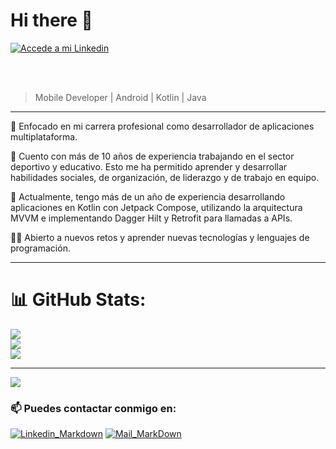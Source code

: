 # Hi there 👋

<a href="https://www.linkedin.com/in/marcsogas/" target="_blank">
  <img src="https://user-images.githubusercontent.com/64713703/197486319-006af1bb-5544-4ac9-bdfa-a46fd8bae53d.png" alt="Accede a mi Linkedin">
</a>

<br></br>

> Mobile Developer | Android | Kotlin | Java

-----------------------

🎯 Enfocado en mi carrera profesional como desarrollador de aplicaciones multiplataforma.

🌱 Cuento con más de 10 años de experiencia trabajando en el sector deportivo y educativo. Esto me ha permitido aprender y desarrollar habilidades sociales, de organización, de liderazgo y de trabajo en equipo.

📱 Actualmente, tengo más de un año de experiencia desarrollando aplicaciones en Kotlin con Jetpack Compose, utilizando la arquitectura MVVM e implementando Dagger Hilt y Retrofit para llamadas a APIs.

👨‍💻 Abierto a nuevos retos y aprender nuevas tecnologías y lenguajes de programación.

----------------------

# 📊 GitHub Stats:

![](https://github-readme-stats.vercel.app/api?username=marcsedev&theme=dark&hide_border=false&include_all_commits=true&count_private=true)<br/>
![](https://github-readme-streak-stats.herokuapp.com/?user=marcsedev&theme=dark&hide_border=false)<br/>
![](https://github-readme-stats.vercel.app/api/top-langs/?username=marcsedev&theme=dark&hide_border=false&include_all_commits=true&count_private=true&layout=compact)

-------------

[![](https://visitcount.itsvg.in/api?id=marcsedev&icon=0&color=0)](https://visitcount.itsvg.in)

### 📫 Puedes contactar conmigo en:

[ ![Linkedin_Markdown](https://user-images.githubusercontent.com/64713703/198848100-8f24821a-a97c-48c7-9e04-b9bea8481bbb.png)](https://www.linkedin.com/in/marcsogas/)
[![Mail_MarkDown](https://user-images.githubusercontent.com/64713703/198848087-9877b589-ee56-4303-89ef-218533e9165d.png)](mailto:marc.sogas@gmail.com)

